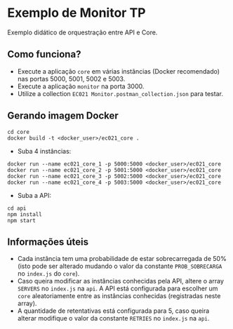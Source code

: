 # Exemplo de Monitor TP
Exemplo didático de orquestração entre API e Core.

## Como funciona?
- Execute a aplicação `core` em várias instâncias (Docker recomendado) nas portas 5000, 5001, 5002 e 5003.
- Execute a aplicação `monitor` na porta 3000.
- Utilize a collection `EC021 Monitor.postman_collection.json` para testar.

## Gerando imagem Docker
```shell
cd core
docker build -t <docker_user>/ec021_core .
```
- Suba 4 instâncias:

```shell
docker run --name ec021_core_1 -p 5000:5000 <docker_user>/ec021_core
docker run --name ec021_core_2 -p 5001:5000 <docker_user>/ec021_core
docker run --name ec021_core_3 -p 5002:5000 <docker_user>/ec021_core
docker run --name ec021_core_4 -p 5003:5000 <docker_user>/ec021_core
```

- Suba a API:

```shell
cd api
npm install
npm start
```

## Informações úteis
- Cada instância tem uma probabilidade de estar sobrecarregada de 50% (isto pode ser alterado mudando o valor da constante `PROB_SOBRECARGA` no `index.js` do `core`).
- Caso queira modificar as instâncias conhecidas pela API, altere o array `SERVERS` no `index.js` na `api`. A API está configurada para escolher um `core` aleatoriamente entre as instâncias conhecidas (registradas neste array).
- A quantidade de retentativas está configurada para 5, caso queira alterar modifique o valor da constante `RETRIES` no `index.js` na `api`.
